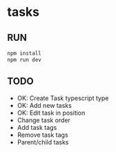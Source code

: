 # tasks

## RUN

```bash
npm install
npm run dev
```

## TODO

- OK: Create Task typescript type
- OK: Add new tasks
- OK: Edit task in position
- Change task order
- Add task tags
- Remove task tags
- Parent/child tasks